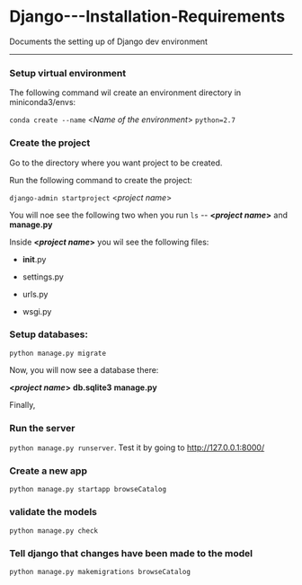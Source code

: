 # Django---Installation-Requirements
Documents the setting up of Django dev environment

---

### Setup virtual environment

The following command wil create an environment directory in miniconda3/envs:

`conda create --name` <_Name of the environment_> `python=2.7`

### Create the project

Go to the directory where you want project to be created.

Run the following command to create the project:

`django-admin startproject` <_project name_> 

You will noe see the following two when you run `ls` -- 
**<_project name_>** and **manage.py**

Inside **<_project name_>** you wil see the following files:

  * __init__.py

  * settings.py

  * urls.py

  * wsgi.py

### Setup databases: 

`python manage.py migrate`

Now, you will now see a database there:

**<_project name_>**  **db.sqlite3**  **manage.py**

Finally,

### Run the server

`python manage.py runserver`. Test it by going to http://127.0.0.1:8000/

### Create a new app

`python manage.py startapp browseCatalog`

### validate the models
`python manage.py check`

### Tell django that changes have been made to the model

`python manage.py makemigrations browseCatalog`
